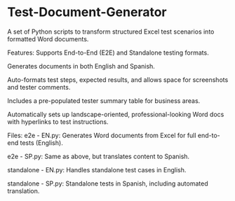 # Test-Document-Generator
A set of Python scripts to transform structured Excel test scenarios into formatted Word documents.


Features:
Supports End-to-End (E2E) and Standalone testing formats.

Generates documents in both English and Spanish.

Auto-formats test steps, expected results, and allows space for screenshots and tester comments.

Includes a pre-populated tester summary table for business areas.

Automatically sets up landscape-oriented, professional-looking Word docs with hyperlinks to test instructions.


Files:
e2e - EN.py: Generates Word documents from Excel for full end-to-end tests (English).

e2e - SP.py: Same as above, but translates content to Spanish.

standalone - EN.py: Handles standalone test cases in English.

standalone - SP.py: Standalone tests in Spanish, including automated translation.
